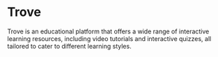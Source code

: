 # Trove
Trove is an educational platform that offers a wide range of interactive learning resources, including video tutorials and interactive quizzes, all tailored to cater to different learning styles.
